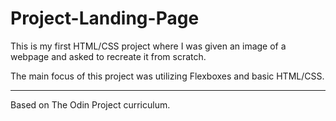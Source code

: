 # Project-Landing-Page

This is my first HTML/CSS project where I was given an image of a webpage and asked to recreate it from scratch.

The main focus of this project was utilizing Flexboxes and basic HTML/CSS.

---------------------------------------------

Based on The Odin Project curriculum.